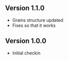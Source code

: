 ## Version 1.1.0

* Grains structure updated
* Fixes so that it works

## Version 1.0.0

* Initial checkin

